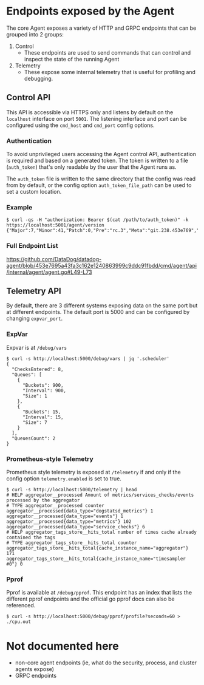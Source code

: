 # Endpoints exposed by the Agent
The core Agent exposes a variety of HTTP and GRPC endpoints that can be grouped into 2
groups:
1) Control
    - These endpoints are used to send commands that can control and inspect the state of the running Agent
2) Telemetry
    - These expose some internal telemetry that is useful for profiling and
      debugging.

## Control API
This API is accessible via HTTPS only and listens by default on the `localhost` interface on port `5001`. The listening interface and port can be configured using the `cmd_host` and `cmd_port` config options.

### Authentication
To avoid unprivileged users accessing the Agent control API, authentication is required and based on a generated token.
The token is written to a file (`auth_token`) that's only readable by the user that the Agent runs as.

The `auth_token` file is written to the same directory that the config was read
from by default, or the config option `auth_token_file_path` can be used to set
a custom location.

### Example
```
$ curl -qs -H "authorization: Bearer $(cat /path/to/auth_token)" -k https://localhost:5001/agent/version
{"Major":7,"Minor":41,"Patch":0,"Pre":"rc.3","Meta":"git.238.453e769","Commit":"453e7695a4"}%
```

### Full Endpoint List
https://github.com/DataDog/datadog-agent/blob/453e7695a43fa3c162e1240863999c9ddc91fbdd/cmd/agent/api/internal/agent/agent.go#L49-L73

## Telemetry API
By default, there are 3 different systems exposing data on the same port but at
different endpoints. The default port is 5000 and can be configured by changing
`expvar_port`.

### ExpVar
Expvar is at `/debug/vars`

```
$ curl -s http://localhost:5000/debug/vars | jq '.scheduler'
{
  "ChecksEntered": 8,
  "Queues": [
    {
      "Buckets": 900,
      "Interval": 900,
      "Size": 1
    },
    {
      "Buckets": 15,
      "Interval": 15,
      "Size": 7
    }
  ],
  "QueuesCount": 2
}
```

### Prometheus-style Telemetry
Prometheus style telemetry is exposed at `/telemetry` if and only if the config option
`telemetry.enabled` is set to true.

```
$ curl -s http://localhost:5000/telemetry | head
# HELP aggregator__processed Amount of metrics/services_checks/events processed by the aggregator
# TYPE aggregator__processed counter
aggregator__processed{data_type="dogstatsd_metrics"} 1
aggregator__processed{data_type="events"} 1
aggregator__processed{data_type="metrics"} 102
aggregator__processed{data_type="service_checks"} 6
# HELP aggregator_tags_store__hits_total number of times cache already contained the tags
# TYPE aggregator_tags_store__hits_total counter
aggregator_tags_store__hits_total{cache_instance_name="aggregator"} 171
aggregator_tags_store__hits_total{cache_instance_name="timesampler #0"} 0
```

### Pprof
Pprof is available at `/debug/pprof`. This endpoint has an index that lists the
different pprof endpoints and the official go pprof docs can also be referenced.

```
$ curl -s http://localhost:5000/debug/pprof/profile?seconds=60 > ./cpu.out
```

# Not documented here
- non-core agent endpoints (ie, what do the security, process, and cluster agents expose)
- GRPC endpoints


